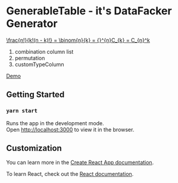 # GenerableTable - it's DataFacker Generator


[\frac{n!}{k!(n - k)!} = \binom{n}{k} = {}^{n}C_{k} = C_{n}^k](https://render.githubusercontent.com/render/math?math=)
1) combination column list
2) permutation
2) customTypeColumn

[Demo](http://digital-adept.com/generabletable)


## Getting Started
### `yarn start`

Runs the app in the development mode.<br />
Open [http://localhost:3000](http://localhost:3000) to view it in the browser.

## Customization

You can learn more in the [Create React App documentation](https://facebook.github.io/create-react-app/docs/getting-started).

To learn React, check out the [React documentation](https://reactjs.org/).
